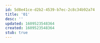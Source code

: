 ```yaml
---
id: 5d8e41ce-d2b2-4539-b7ec-2c8c34b92a74
title: '01'
desc: ''
updated: 1609523548364
created: 1609523548364
stub: true
---
```


